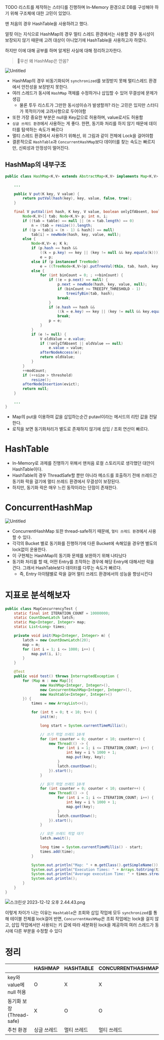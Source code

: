 TODO 리스트를 제작하는 스터디를 진행하며 In-Memory 환경으로 DB를 구성해야 하기 위해 구조체에 대한 고민이 있었다.

맨 처음의 경우 HashTable을 사용하려고 했다.

얼핏 아는 지식으로 HashMap의 경우 멀티 스레드 환경에서는 사용할 경우 동시성이 보장되지 않기 때문에 고려 대상이 아니었기에 HashTable을 사용하고자 하였다.

하지만 이에 대해 공부를 하며 알게된 사실에 대해 정리하고자한다.

> 🤔우선 왜 HashMap은 안씀?

![Untitled](https://prod-files-secure.s3.us-west-2.amazonaws.com/db74ba2d-24e4-4d4b-ae5c-07d99cd33ca1/09c8a81f-afc4-46fc-b96f-ab181ffa9ebe/Untitled.png)

- HashMap의 경우 비동기화되어 `synchronized`를 보장받지 못해 멀티스레드 환경에서 안전성을 보장받지 못한다.
- 여러 스레드가 동시에 `HashMap` 객체를 수정하거나 삽입할 수 있어 무결성에 문제가 생김
    - 물론 투두 리스트가 그만한 동시성이슈가 발생할까? 라는 고민은 있지만 스터디가 목적이기에 고려사항으로 두어야함
- 또한 가장 중요한 부분은 null을 Key값으로 허용하며, value로서도 허용함
- `싱글 쓰레드 환경`에서 사용하는 게 좋다. 한편, 동기화 처리를 하지 않기 때문에 데이터를 탐색하는 속도가 빠르다
- 멀티 스레드 환경에서 사용하기 위해선, 위 그림과 같이 전체에 Lock을 걸어야함
- 결론적으로 `HashTable`과 `ConcurrentHashMap`보다 데이터를 찾는 속도는 빠르지만, 신뢰성과 안정성이 떨어진다.

## HashMap의 내부구조

```java
public class HashMap<K,V> extends AbstractMap<K,V> implements Map<K,V>, Cloneable, Serializable {

    ...

    public V put(K key, V value) {
        return putVal(hash(key), key, value, false, true);
    }

    final V putVal(int hash, K key, V value, boolean onlyIfAbsent, boolean evict) {
        Node<K,V>[] tab; Node<K,V> p; int n, i;
        if ((tab = table) == null || (n = tab.length) == 0)
            n = (tab = resize()).length;
        if ((p = tab[i = (n - 1) & hash]) == null)
            tab[i] = newNode(hash, key, value, null);
        else {
            Node<K,V> e; K k;
            if (p.hash == hash &&
                ((k = p.key) == key || (key != null && key.equals(k))))
                e = p;
            else if (p instanceof TreeNode)
                e = ((TreeNode<K,V>)p).putTreeVal(this, tab, hash, key, value);
            else {
                for (int binCount = 0; ; ++binCount) {
                    if ((e = p.next) == null) {
                        p.next = newNode(hash, key, value, null);
                        if (binCount >= TREEIFY_THRESHOLD - 1)
                            treeifyBin(tab, hash);
                        break;
                    }
                    if (e.hash == hash &&
                        ((k = e.key) == key || (key != null && key.equals(k))))
                        break;
                    p = e;
                }
            }
            if (e != null) {
                V oldValue = e.value;
                if (!onlyIfAbsent || oldValue == null)
                    e.value = value;
                afterNodeAccess(e);
                return oldValue;
            }
        }
        ++modCount;
        if (++size > threshold)
            resize();
        afterNodeInsertion(evict);
        return null;
    }

    ...
}
```

- Map의 put을 이용하여 값을 삽입하는순간 putavl이라는 메서드의 리턴 값을 전달한다.
- 로직을 보면 동기화처리가 별도로 존재하지 않기에 삽입 / 조회 연산이 빠르다.

# HashTable

- In-Memory로 과제를 진행하기 위해서 맨처음 로컬 스토리지로 생각했던 대안이 HashTable이다.
- HashTable의 경우 ThreadSafe할 뿐만 아니라 메소드를 호출하기 전에 쓰레드간 동기화 락을 걸기에 멀티 쓰레드 환경에서 무결성이 보장된다.
- 하지만, 동기화 락은 매우 느린 동작이라는 단점이 존재한다.

# ConcurrentHashMap

![Untitled](https://prod-files-secure.s3.us-west-2.amazonaws.com/db74ba2d-24e4-4d4b-ae5c-07d99cd33ca1/8f2d4078-f58e-4850-b7b0-5d37f2b05167/Untitled.png)

- ConcurrentHashMap 또한 thread-safe하기 때문에, `멀티 쓰레드 환경`에서 사용할 수 있다.
- 각각의 Bucket 별로 동기화를 진행하기에 다른 Bucket에 속해있을 경우엔 별도의 lock없이 운용한다.
- 이 구현체는 HashMap의 동기화 문제를 보완하기 위해 나타났다
- 동기화 처리를 할 때, 어떤 Entry를 조작하는 경우에 해당 Entry에 대해서만 락을 건다. 그래서 HashTable보다 데이터를 다루는 속도가 빠르다.
    - 즉, Entry 아이템별로 락을 걸어 멀티 쓰레드 환경에서의 성능을 향상시킨다

# 지표로 분석해보자

```java
public class MapConcurrencyTest {
    static final int ITERATION_COUNT = 10000000;
    static CountDownLatch latch;
    static Map<Integer, Integer> map;
    static List<Long> times;

    private void init(Map<Integer, Integer> m) {
        latch = new CountDownLatch(20);
        map = m;
        for (int i = 1; i <= 1000; i++) {
            map.put(i, i);
        }
    }

    @Test
    public void test() throws InterruptedException {
        for (Map m : new Map[]{
                new HashMap<Integer, Integer>(),
                new ConcurrentHashMap<Integer, Integer>(),
                new Hashtable<Integer, Integer>()
        }) {
            times = new ArrayList<>();

            for (int t = 0; t < 10; t++) {
                init(m);

                long start = System.currentTimeMillis();

                // 쓰기 작업 쓰레드 10개
                for (int counter = 0; counter < 10; counter++) {
                    new Thread(() -> {
                        for (int i = 1; i <= ITERATION_COUNT; i++) {
                            int key = i % 1000 + 1;
                            map.put(key, key);
                        }
                        latch.countDown();
                    }).start();
                }

                // 읽기 작업 쓰레드 10개
                for (int counter = 0; counter < 10; counter++) {
                    new Thread(() -> {
                        for (int i = 1; i <= ITERATION_COUNT; i++) {
                            int key = i % 1000 + 1;
                            map.get(key);
                        }
                        latch.countDown();
                    }).start();
                }

                // 모든 쓰레드 작업 대기
                latch.await();

                long time = System.currentTimeMillis() - start;
                times.add(time);
            }

            System.out.println("Map: " + m.getClass().getSimpleName());
            System.out.println("Execution Times: " + Arrays.toString(times.toArray()));
            System.out.println("Average execution Time: " + times.stream().mapToLong(Long::longValue).average().getAsDouble() + "ms");
            System.out.println();
        }
    }
}
```

![스크린샷 2023-12-12 오후 2.44.43.png](https://prod-files-secure.s3.us-west-2.amazonaws.com/db74ba2d-24e4-4d4b-ae5c-07d99cd33ca1/01f87e5d-1da2-4709-ac06-9a493614d5df/%E1%84%89%E1%85%B3%E1%84%8F%E1%85%B3%E1%84%85%E1%85%B5%E1%86%AB%E1%84%89%E1%85%A3%E1%86%BA_2023-12-12_%E1%84%8B%E1%85%A9%E1%84%92%E1%85%AE_2.44.43.png)

이렇게 차이가 나는 이유는 `Hashtable`은 조회와 삽입 작업에 모두 `synchronized`를 통해 테이블 전체를 lock걸어  반면, `ConcurrentHashMap`은 조회 작업에는 lock을 걸지 않고, 삽입 작업에서만 사용되는 키 값에 따라 세분화된 lock을 제공하여 여러 스레드가 동시에 다른 부분을 수정할 수 있다

# **정리**

|  | HASHMAP | HASHTABLE | CONCURRENTHASHMAP |
| --- | --- | --- | --- |
| key와 value에 null 허용 | O | X | X |
| 동기화 보장(Thread-safe) | X | O | O |
| 추천 환경 | 싱글 쓰레드 | 멀티 쓰레드 | 멀티 쓰레드 |